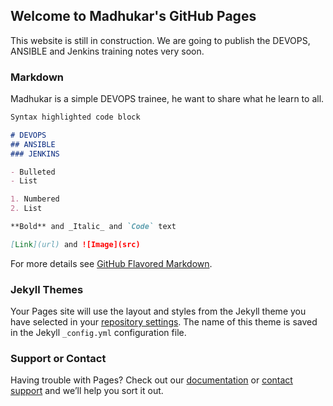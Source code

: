 ## Welcome to Madhukar's GitHub Pages

This website is still in construction. We are going to publish the DEVOPS, ANSIBLE and Jenkins training notes very soon.

### Markdown

Madhukar is a simple DEVOPS trainee, he want to share what he learn to all.

```markdown
Syntax highlighted code block

# DEVOPS
## ANSIBLE
### JENKINS

- Bulleted
- List

1. Numbered
2. List

**Bold** and _Italic_ and `Code` text

[Link](url) and ![Image](src)
```

For more details see [GitHub Flavored Markdown](https://guides.github.com/features/mastering-markdown/).

### Jekyll Themes

Your Pages site will use the layout and styles from the Jekyll theme you have selected in your [repository settings](https://github.com/msundaragiri/mygitpages/settings). The name of this theme is saved in the Jekyll `_config.yml` configuration file.

### Support or Contact

Having trouble with Pages? Check out our [documentation](https://help.github.com/categories/github-pages-basics/) or [contact support](https://github.com/contact) and we’ll help you sort it out.
